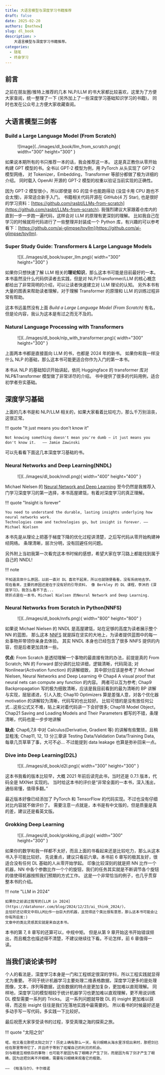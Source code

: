 ```yaml
---
title: 大语言模型与深度学习书籍推荐
draft: false
date: 2025-02-20
authors: [mathew]
slug: dl_book
description: >
    大语言模型与深度学习书籍推荐。
categories:
  - 随笔
  - 终身学习
---
```


## 前言

之前在朋友圈/推特上推荐的几本 NLP/LLM 的书大家都比较喜欢，这里为了方便大家查阅，统一整理了一下 (另外加上了一些深度学习基础知识学习的书籍)，
同时也发在公众号上方便大家收藏查阅。

<!-- more -->

## 大语言模型三剑客

### Build a Large Language Model (From Scratch)

<figure markdown="span">
  ![Image](../images/dl_book/llm_from_scratch.png){ width="300" height="300" }
</figure>

如果说本期所有的书只推荐一本的话，我会推荐这一本。
这是真正教你从零开始构建 GPT 模型的书。全书以 GPT-2 模型为例，用 PyTorch 从头实现了 GPT-2 模型网络，
对 Tokenizer，Embedding，Transformer 等部分都做了极为详细的介绍。
同时载入 OpenAI 开源的 GPT-2 模型的权重以验证当前实现的正确性。

因为 GPT-2 模型很小，所以即使是 8G 的显卡也能跑得动 (没显卡用 CPU 跑也不会太慢)，非常适合新手入门。
书籍相关代码开源在 GitHub(4 万 Star), 也是很好的学习资料：[https://github.com/rasbt/LLMs-from-scratch](https://github.com/rasbt/LLMs-from-scratch).
我强烈建议大家跟着仓库内的直到一步一步跑一遍代码，这样会对 LLM 的原理有更深刻的理解。
比如我自己在学习的时候就将代码进行了一些整理并封装成一个 Python 库，有兴趣的可以参考看下：[https://github.com/ai-glimpse/toyllm](https://github.com/ai-glimpse/toyllm).


### Super Study Guide: Transformers & Large Language Models

<figure markdown="span">
  ![](../images/dl_book/super_llm.png){ width="300" height="300" }
</figure>

如果你只想快速了解 LLM 相关的**理论知识**，那么这本书可能是目前最好的一本。
本书虽然没什么代码供读者去实践，但是对 NLP/Transformer/LLM 的核心概念都给出了非常简明的介绍，可以让读者快速建立对 LLM 理论的认知。
另外本书有大量的图表来帮助读者理解，对于理解 Transformer 的原理和 LLM 的训练过程非常有帮助。

这本书远虽然没有上面 *Build a Large Language Model (From Scratch)* 有名，但是论内容，我认为这本是有过之而无不及的。

### Natural Language Processing with Transformers


<figure markdown="span">
  ![](../images/dl_book/nlp_with_transformer.png){ width="300" height="300" }
</figure>

上面两本书都是直接面向 LLM 的书，也都是 2024 年的新书。
如果你和我一样没什么 NLP 的基础，那么这本书可能更适合你作为入门的第一本书。

本书从 NLP 的基础知识开始讲起，依托 Huggingface 的 transformer 库对 NLP&Transformer 模型做了非常详尽的介绍。
书中提供了很多的代码用例，适合初学者夯实基础。

## 深度学习基础

上面的几本书是和 NLP/LLM 相关的，如果大家看着比较吃力，那么千万别沮丧，这很正常。

!!! quote "It just means you don't know it"

    Not knowing something doesn't mean you're dumb — it just means you don't know it.   —— Jamie Zawinski

可以先看看下面这几本深度学习基础的书。


### Neural Networks and Deep Learning(NNDL)

<figure markdown="span">
  ![](../images/dl_book/nndl.png){ width="400" height="400" }
</figure>


Michael Nielsen 的 [Neural Network and Deep Learning](http://neuralnetworksanddeeplearning.com/index.html)
至今仍然是我推荐入门学习深度学习的第一选择，本书高屋建瓴，有着对深度学习的真正理解。

!!! quote "Insight is forever"

    You need to understand the durable, lasting insights underlying how neural networks work.
    Technologies come and technologies go, but insight is forever. —— Michael Nielsen


本书先是从理论上把基于梯度下降的优化过程讲清楚，之后写代码从零开始构建神经网络。
条理清晰，层次分明，没有回避任何问题。

另外附上当初我第一次看完这本书时候的感想，希望大家在学习路上都能找到属于自己的 NNDL!

!!! note

    不知道具体什么原因，以前一直对 DL 喜欢不起来，所以也就随便看看，没有系统地去学。
    现在看来，主要的原因还是在于没有好的引导资料， 像 Berkley 的 DL 课程，李沐的《深度学习》，我怎么看不下去...
    转折点是在一本书，Michael Nielsen 的Neural Network and Deep Learning.


### Neural Networks from Scratch in Python(NNFS)

<figure markdown="span">
  ![](../images/dl_book/nnfs.png){ width="800" height="800" }
</figure>


如果说 Michael Nielsen 的 NNDL 是高屋建瓴，站在足够的高度为读者展示整个 NN 的蓝图，
那么这本 [NNFS](https://nnfs.io/) 就是踩在坚实的大地上，为读者提供蓝图中的每一处事物并带领你亲身去体验。
其实 NNDL 本身也已经包含了很多 NNFS 提供的内容，但是后者更加具体一些。

**优点**: From Scratch 是透彻理解一个事物的最直接有效的办法，前提是真的 From Scratch;
NN 的 Forward 部分讲的比较详细，逻辑清晰，代码简洁; 对 Nonlinear(Activation function) 的讲解细致，
其中部分应该是参考了 Michael Nielsen, Neural Networks and Deep Learning 中
Chap4 A visual proof that neural nets can compute any function 的内容。
两者可以互为参考; Chap9 Backpropagation 写的极为细致清晰，应该是我目前看到的最为清晰的 BP 讲解与实现，层层递进，引人入胜;
Chap10 Optimizers 算是差强人意，对各个优化器 motivation 的讲解较为清晰，代码写的也比较好。
比较可惜的是没有放任何公式...这些公式又不难，贴上来对着代码讲一下会好很多;
Chap18 Model Object，Chap21 Saving and Loading Models and Their Parameters 都写的不错，条理清晰，代码也是一步步地讲解

**缺点**: Chap6,7,8 中对 Calculus(Derivative, Gradient 等) 的讲解有些繁琐，且稍显粗浅;
Chap11, 12, 13 分三章讲 Testing Data/Validation Data/Training Data, 每章几页草草了事，大可不必...
不过能提到 data leakage 也算是弥补回来一点。

### Dive into Deep Learning(D2L)

<figure markdown="span">
  ![](../images/dl_book/d2l.png){ width="300" height="300" }
</figure>

这本书我看的版本比较早，大概 2021 年前后读完此书，当时还是 0.7.1 版本，代码全是 MXNet 实现的。
当时给这本书的评价是“非常全面的一本书，深入浅出，通俗易懂，值得多翻。”

最近版本好像已经添加了 PyTorch 和 TensorFlow 的代码实现。不过也没有仔细对比内容就不做评价了。
需要注意一点就是，本书是有中文版的，但是质量是真的差，建议还是看英文版。


### Grokking Deep Learning

<figure markdown="span">
  ![](../images/dl_book/grokking_dl.jpg){ width="300" height="300" }
</figure>

如果你的数学和我一样都不太好，而且上面的书看起来还是比较吃力，那么从这本书入手可能比较好。
先说重点，建议只看前六章。本书前 6 章写的极其友好，很适合没有任何 DL 基础的人从零开始学起。
印象比较深刻的就是把 NN 比作一个机器，NN 中各个参数比作一个个的旋钮，我们的任务其实就是不断调节各个旋钮的值使得机器按照我们预期的方式工作。
这是一个非常恰当的例子，也几乎贯穿整本书的介绍。

!!! note "LLM in 2024"

    如果你之前读过我写的[LLM in 2024](https://datahonor.com/blog/2024/12/23/ai_think_2024/)，
    且恰好还记得文中将LLM比作一台巨大的机器，且觉得这个类比很有意思，那么这本书可能会让你有所启发:)
    文章中的类比灵感其实就是来自这本书。

本书的第 7, 8 章写的还算可以，中规中矩。
但是从第 9 章开始这书开始错误频出，而且概念也描述得不清楚，不建议继续往下看。不论怎样，前 6 章值得一读。


## 当我们谈论读书时

个人的看法是，深度学习本身是一门和工程绑定很深的学科，所以工程实践就显得尤为重要。
不同于统计机器学习主要处理二维表格数据，深度学习更多的是处理图像，文本，序列等数据，这些数据的特点是更加复杂，更加难以直观理解。
同样地，深度学习的模型相较于统计机器学习也更加难以直观理解，更不用说训练 DL 模型需要一系列的 Tricks。
这一系列问题就导致 DL 的 insight 更加难以获得，而这些 insight 往往是我们在落地实践中最需要的。
所以看书的时候最好还是多动手写一写代码，多实践一下比较好。


最后祝愿大家享受读书的过程，享受真理之海的探索之旅。

!!! quote "太阳之剑"

    喏，他又看见那把太阳之剑了！历史上确有那么一天，有只眼睛从海水里浮现出来时，那把剑已经在那里等待它了，并且终于等到了炫耀自己的利刃的机会。
    剑与眼是互相依存的事物：也可能不是因为有了眼睛才产生了剑，而是因为有了剑才产生了眼睛，因为这把剑离不开眼睛，需要有只眼睛来观看它的极致。

    —— 《帕洛马尔》，卡尔维诺
